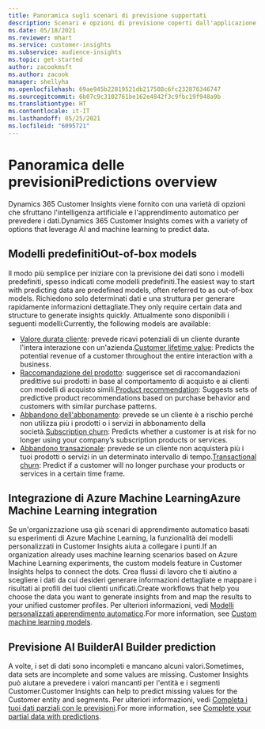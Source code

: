 ```yaml
---
title: Panoramica sugli scenari di previsione supportati
description: Scenari e opzioni di previsione coperti dall'applicazione Dynamics 365 Customer Insights.
ms.date: 05/18/2021
ms.reviewer: mhart
ms.service: customer-insights
ms.subservice: audience-insights
ms.topic: get-started
author: zacookmsft
ms.author: zacook
manager: shellyha
ms.openlocfilehash: 69ae945b22819521db217508c6fc232876346747
ms.sourcegitcommit: 6b07c9c3102761be162e4842f3c9fbc19f948a9b
ms.translationtype: HT
ms.contentlocale: it-IT
ms.lasthandoff: 05/25/2021
ms.locfileid: "6095721"
---
```

# <a name="predictions-overview"></a><span data-ttu-id="8cb35-103">Panoramica delle previsioni</span><span class="sxs-lookup"><span data-stu-id="8cb35-103">Predictions overview</span></span>

<span data-ttu-id="8cb35-104">Dynamics 365 Customer Insights viene fornito con una varietà di opzioni che sfruttano l'intelligenza artificiale e l'apprendimento automatico per prevedere i dati.</span><span class="sxs-lookup"><span data-stu-id="8cb35-104">Dynamics 365 Customer Insights comes with a variety of options that leverage AI and machine learning to predict data.</span></span> 

## <a name="out-of-box-models"></a><span data-ttu-id="8cb35-105">Modelli predefiniti</span><span class="sxs-lookup"><span data-stu-id="8cb35-105">Out-of-box models</span></span>

<span data-ttu-id="8cb35-106">Il modo più semplice per iniziare con la previsione dei dati sono i modelli predefiniti, spesso indicati come modelli predefiniti.</span><span class="sxs-lookup"><span data-stu-id="8cb35-106">The easiest way to start with predicting data are predefined models, often referred to as out-of-box models.</span></span> <span data-ttu-id="8cb35-107">Richiedono solo determinati dati e una struttura per generare rapidamente informazioni dettagliate.</span><span class="sxs-lookup"><span data-stu-id="8cb35-107">They only require certain data and structure to generate insights quickly.</span></span> <span data-ttu-id="8cb35-108">Attualmente sono disponibili i seguenti modelli:</span><span class="sxs-lookup"><span data-stu-id="8cb35-108">Currently, the following models are available:</span></span> 
- <span data-ttu-id="8cb35-109">[Valore durata cliente](predict-customer-lifetime-value.md): prevede ricavi potenziali di un cliente durante l'intera interazione con un'azienda.</span><span class="sxs-lookup"><span data-stu-id="8cb35-109">[Customer lifetime value](predict-customer-lifetime-value.md): Predicts the potential revenue of a customer throughout the entire interaction with a business.</span></span> 
- <span data-ttu-id="8cb35-110">[Raccomandazione del prodotto](predict-product-recommendation.md): suggerisce set di raccomandazioni predittive sui prodotti in base al comportamento di acquisto e ai clienti con modelli di acquisto simili.</span><span class="sxs-lookup"><span data-stu-id="8cb35-110">[Product recommendation](predict-product-recommendation.md): Suggests sets of predictive product recommendations based on purchase behavior and customers with similar purchase patterns.</span></span>
- <span data-ttu-id="8cb35-111">[Abbandono dell'abbonamento](predict-subscription-churn.md): prevede se un cliente è a rischio perché non utilizza più i prodotti o i servizi in abbonamento della società.</span><span class="sxs-lookup"><span data-stu-id="8cb35-111">[Subscription churn](predict-subscription-churn.md): Predicts whether a customer is at risk for no longer using your company’s subscription products or services.</span></span>
- <span data-ttu-id="8cb35-112">[Abbandono transazionale](predict-transactional-churn.md): prevede se un cliente non acquisterà più i tuoi prodotti o servizi in un determinato intervallo di tempo.</span><span class="sxs-lookup"><span data-stu-id="8cb35-112">[Transactional churn](predict-transactional-churn.md): Predict if a customer will no longer purchase your products or services in a certain time frame.</span></span>

## <a name="azure-machine-learning-integration"></a><span data-ttu-id="8cb35-113">Integrazione di Azure Machine Learning</span><span class="sxs-lookup"><span data-stu-id="8cb35-113">Azure Machine Learning integration</span></span>

<span data-ttu-id="8cb35-114">Se un'organizzazione usa già scenari di apprendimento automatico basati su esperimenti di Azure Machine Learning, la funzionalità dei modelli personalizzati in Customer Insights aiuta a collegare i punti.</span><span class="sxs-lookup"><span data-stu-id="8cb35-114">If an organization already uses machine learning scenarios based on Azure Machine Learning experiments, the custom models feature in Customer Insights helps to connect the dots.</span></span> <span data-ttu-id="8cb35-115">Crea flussi di lavoro che ti aiutino a scegliere i dati da cui desideri generare informazioni dettagliate e mappare i risultati ai profili dei tuoi clienti unificati.</span><span class="sxs-lookup"><span data-stu-id="8cb35-115">Create workflows that help you choose the data you want to generate insights from and map the results to your unified customer profiles.</span></span> <span data-ttu-id="8cb35-116">Per ulteriori informazioni, vedi [Modelli personalizzati apprendimento automatico](custom-models.md).</span><span class="sxs-lookup"><span data-stu-id="8cb35-116">For more information, see [Custom machine learning models](custom-models.md).</span></span>

## <a name="ai-builder-prediction"></a><span data-ttu-id="8cb35-117">Previsione AI Builder</span><span class="sxs-lookup"><span data-stu-id="8cb35-117">AI Builder prediction</span></span>

<span data-ttu-id="8cb35-118">A volte, i set di dati sono incompleti e mancano alcuni valori.</span><span class="sxs-lookup"><span data-stu-id="8cb35-118">Sometimes, data sets are incomplete and some values are missing.</span></span> <span data-ttu-id="8cb35-119">Customer Insights può aiutare a prevedere i valori mancanti per l'entità e i segmenti Customer.</span><span class="sxs-lookup"><span data-stu-id="8cb35-119">Customer Insights can help to predict missing values for the Customer entity and segments.</span></span> <span data-ttu-id="8cb35-120">Per ulteriori informazioni, vedi [Completa i tuoi dati parziali con le previsioni](predictions.md).</span><span class="sxs-lookup"><span data-stu-id="8cb35-120">For more information, see [Complete your partial data with predictions](predictions.md).</span></span>
